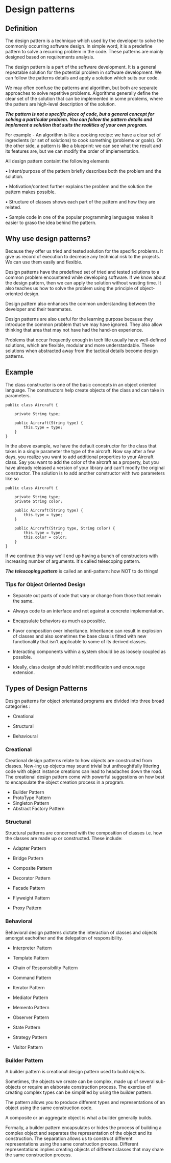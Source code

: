 # Design patterns


## Definition

The design pattern is a technique which used by the developer to solve the commonly occurring software design. In simple word, it is a predefine pattern to solve a recurring problem in the code. These patterns are mainly designed based on requirements analysis.

The design pattern is a part of the software development. It is a general repeatable solution for the potential problem in software development. We can follow the patterns details and apply a solution which suits our code.


We may often confuse the patterns and algorithm, but both are separate approaches to solve repetitive problems. Algorithms generally define the clear set of the solution that can be implemented in some problems, where the patters are high-level description of the solution.

***The pattern is not a specific piece of code, but a general concept for solving a particular problem. You can follow the pattern details and implement a solution that suits the realities of your own program.***

For example - An algorithm is like a cooking recipe: we have a clear set of ingredients (or set of solutions) to cook something (problems or goals). On the other side, a pattern is like a blueprint: we can see what the result and its features are, but we can modify the order of implementation.

All design pattern containt the following elements

• Intent/purpose of the pattern briefly describes both the problem and the solution.

• Motivation/context further explains the problem and the solution the pattern makes possible.

• Structure of classes shows each part of the pattern and how they are related.

• Sample code in one of the popular programming languages makes it easier to graso the idea behind the pattern.


## Why use design patterns?

Because they offer us tried and tested solution for the specific problems. It give us record of execution to decrease any technical risk to the projects. We can use them easily and flexible.

Design patterns have the predefined set of tried and tested solutions to a common problem encountered while developing software. If we know about the design pattern, then we can apply the solution without wasting time. It also teaches us how to solve the problem using the principle of object-oriented design.

Design pattern also enhances the common understanding between the developer and their teammates. 

Design patterns are also useful for the learning purpose because they introduce the common problem that we may have ignored. They also allow thinking that area that may not have had the hand-on experience.

Problems that occur frequently enough in tech life usually have well-defined solutions, which are flexible, modular and more understandable. These solutions when abstracted away from the tactical details become design patterns.


## Example 

The class constructor is one of the basic concepts in an object oriented language. The constructors help create objects of the class and can take in parameters.

```
public class Aircraft {

    private String type;

    public Aircraft(String type) {
        this.type = type;
    }
}
```


In the above example, we have the default constructor for the class that takes in a single parameter the type of the aircraft. Now say after a few days, you realize you want to add additional properties to your Aircraft class. Say you want to add the color of the aircraft as a property, but you have already released a version of your library and can't modify the original constructor. The solution is to add another constructor with two parameters like so

```
public class Aircraft {

    private String type;
    private String color;

    public Aircraft(String type) {
        this.type = type;
    }

    public Aircraft(String type, String color) {
        this.type = type;
        this.color = color;
    }
}
```

If we continue this way we'll end up having a bunch of constructors with increasing number of arguments. It's called telescoping pattern.

***The telescoping pattern*** is called an anti-pattern: how NOT to do things!


### Tips for Object Oriented Design

- Separate out parts of code that vary or change from those that remain the same.

- Always code to an interface and not against a concrete implementation.

- Encapsulate behaviors as much as possible.

- Favor composition over inheritance. Inheritance can result in explosion of classes and also sometimes the base class is fitted with new functionality that isn't applicable to some of its derived classes.

- Interacting components within a system should be as loosely coupled as possible.

- Ideally, class design should inhibit modification and encourage extension.

## Types of Design Patterns

Design patterns for object orientated programs are divided into three broad categories :

- Creational

- Structural

- Behavioural

### Creational

Creational design patterns relate to how objects are constructed from classes. New-ing up objects may sound trivial but unthoughtfully littering code with object instance creations can lead to headaches down the road. The creational design pattern come with powerful suggestions on how best to encapsulate the object creation process in a program.

- Builder Pattern
- ProtoType Pattern
- Singleton Pattern
- Abstract Factory Pattern

### Structural 

Structural patterns are concerned with the composition of classes i.e. how the classes are made up or constructed. These include:

- Adapter Pattern

- Bridge Pattern

- Composite Pattern

- Decorator Pattern

- Facade Pattern

- Flyweight Pattern
 
- Proxy Pattern

### Behavioral

Behavioral design patterns dictate the interaction of classes and objects amongst eachother and the delegation of responsibility.

- Interpreter Pattern

- Template Pattern

- Chain of Responsibility Pattern

- Command Pattern

- Iterator Pattern

- Mediator Pattern

- Memento Pattern

- Observer Pattern

- State Pattern

- Strategy Pattern

- Visitor Pattern


### Builder Pattern

A builder pattern is creational design pattern used to build objects.

Sometimes, the objects we create can be complex, made up of several sub-objects or require an elaborate construction process. The exercise of creating complex types can be simplified by using the builder pattern.

The pattern allows you to produce different types and representations of an object using the same construction code.

A composite or an aggregate object is what a builder generally builds.

Formally, a builder pattern encapsulates or hides the process of building a complex object and separates the representation of the object and its construction. The separation allows us to construct different representations using the same construction process. Different representations implies creating objects of different classes that may share the same construction process.
